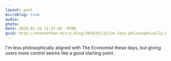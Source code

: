 ```yaml
---
layout: post
microblog: true
audio: 
photo: 
date: 2018-01-22 11:27:45 -0700
guid: http://nnnnnathan.micro.blog/2018/01/22/im-less-philosophically.html
---
```

I'm less philosophically aligned with The Economist these days, but giving users more control seems like a good starting point.
